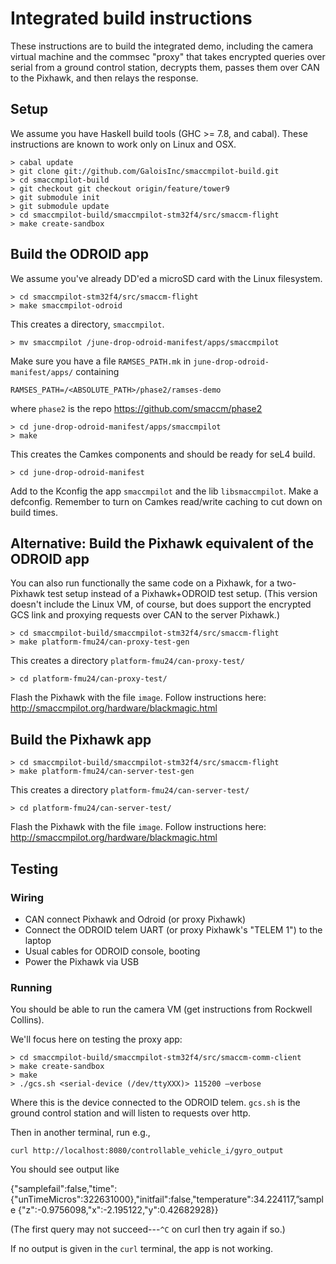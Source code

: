 # Integrated build instructions

These instructions are to build the integrated demo, including the camera
virtual machine and the commsec "proxy" that takes encrypted queries over serial
from a ground control station, decrypts them, passes them over CAN to the
Pixhawk, and then relays the response.

## Setup

We assume you have Haskell build tools (GHC >= 7.8, and cabal). These
instructions are known to work only on Linux and OSX.

```
> cabal update
> git clone git://github.com/GaloisInc/smaccmpilot-build.git
> cd smaccmpilot-build
> git checkout git checkout origin/feature/tower9
> git submodule init
> git submodule update
> cd smaccmpilot-build/smaccmpilot-stm32f4/src/smaccm-flight
> make create-sandbox
```

## Build the ODROID app

We assume you've already DD'ed a microSD card with the Linux filesystem.

```
> cd smaccmpilot-stm32f4/src/smaccm-flight
> make smaccmpilot-odroid
```

This creates a directory, `smaccmpilot`.

```
> mv smaccmpilot /june-drop-odroid-manifest/apps/smaccmpilot
```

Make sure you have a file `RAMSES_PATH.mk` in
`june-drop-odroid-manifest/apps/` containing

```
RAMSES_PATH=/<ABSOLUTE_PATH>/phase2/ramses-demo
```

where `phase2` is the repo https://github.com/smaccm/phase2

```
> cd june-drop-odroid-manifest/apps/smaccmpilot
> make
```
This creates the Camkes components and should be ready for seL4 build.

```
> cd june-drop-odroid-manifest
```

Add to the Kconfig the app `smaccmpilot` and the lib `libsmaccmpilot`. Make a
defconfig. Remember to turn on Camkes read/write caching to cut down on build
times.

## Alternative: Build the Pixhawk equivalent of the ODROID app

You can also run functionally the same code on a Pixhawk, for a
two-Pixhawk test setup instead of a Pixhawk+ODROID test setup. (This
version doesn't include the Linux VM, of course, but does support the
encrypted GCS link and proxying requests over CAN to the server
Pixhawk.)

```
> cd smaccmpilot-build/smaccmpilot-stm32f4/src/smaccm-flight
> make platform-fmu24/can-proxy-test-gen
```

This creates a directory `platform-fmu24/can-proxy-test/`

```
> cd platform-fmu24/can-proxy-test/
```

Flash the Pixhawk with the file `image`. Follow instructions here:
<http://smaccmpilot.org/hardware/blackmagic.html>

## Build the Pixhawk app

```
> cd smaccmpilot-build/smaccmpilot-stm32f4/src/smaccm-flight
> make platform-fmu24/can-server-test-gen
```

This creates a directory `platform-fmu24/can-server-test/`

```
> cd platform-fmu24/can-server-test/
```

Flash the Pixhawk with the file `image`. Follow instructions here:
<http://smaccmpilot.org/hardware/blackmagic.html>

## Testing

### Wiring

 * CAN connect Pixhawk and Odroid (or proxy Pixhawk)
 * Connect the ODROID telem UART (or proxy Pixhawk's "TELEM 1") to the laptop
 * Usual cables for ODROID console, booting
 * Power the Pixhawk via USB

### Running

You should be able to run the camera VM (get instructions from Rockwell
Collins).

We'll focus here on testing the proxy app:

```
> cd smaccmpilot-build/smaccmpilot-stm32f4/src/smaccm-comm-client
> make create-sandbox
> make
> ./gcs.sh <serial-device (/dev/ttyXXX)> 115200 —verbose
```

Where this is the device connected to the ODROID telem. `gcs.sh` is the ground
control station and will listen to requests over http.

Then in another terminal, run e.g.,

```
curl http://localhost:8080/controllable_vehicle_i/gyro_output
```

You should see output like

{"samplefail":false,"time":{"unTimeMicros":322631000},"initfail":false,"temperature":34.224117,”sample
{"z":-0.9756098,"x":-2.195122,"y":0.42682928}}

(The first query may not succeed---`^C` on curl then try again if so.)

If no output is given in the `curl` terminal, the app is not working.
